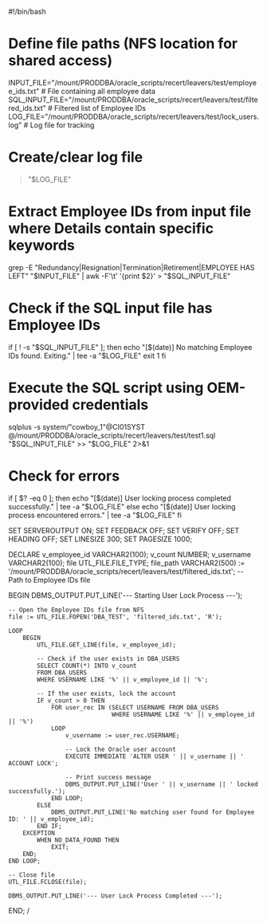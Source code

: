 #!/bin/bash

# Define file paths (NFS location for shared access)
INPUT_FILE="/mount/PRODDBA/oracle_scripts/recert/leavers/test/employee_ids.txt"   # File containing all employee data
SQL_INPUT_FILE="/mount/PRODDBA/oracle_scripts/recert/leavers/test/filtered_ids.txt"  # Filtered list of Employee IDs
LOG_FILE="/mount/PRODDBA/oracle_scripts/recert/leavers/test/lock_users.log"  # Log file for tracking

# Create/clear log file
> "$LOG_FILE"

# Extract Employee IDs from input file where Details contain specific keywords
grep -E "Redundancy|Resignation|Termination|Retirement|EMPLOYEE HAS LEFT" "$INPUT_FILE" | awk -F'\t' '{print $2}' > "$SQL_INPUT_FILE"

# Check if the SQL input file has Employee IDs
if [ ! -s "$SQL_INPUT_FILE" ]; then
    echo "[$(date)] No matching Employee IDs found. Exiting." | tee -a "$LOG_FILE"
    exit 1
fi

# Execute the SQL script using OEM-provided credentials
sqlplus -s system/"cowboy_1"@CI01SYST  @/mount/PRODDBA/oracle_scripts/recert/leavers/test/test1.sql "$SQL_INPUT_FILE" >> "$LOG_FILE" 2>&1

# Check for errors
if [ $? -eq 0 ]; then
    echo "[$(date)] User locking process completed successfully." | tee -a "$LOG_FILE"
else
    echo "[$(date)] User locking process encountered errors." | tee -a "$LOG_FILE"
fi

SET SERVEROUTPUT ON;
SET FEEDBACK OFF;
SET VERIFY OFF;
SET HEADING OFF;
SET LINESIZE 300;
SET PAGESIZE 1000;

DECLARE
    v_employee_id VARCHAR2(100);
    v_count NUMBER;
    v_username VARCHAR2(100);
    file UTL_FILE.FILE_TYPE;
    file_path VARCHAR2(500) := '/mount/PRODDBA/oracle_scripts/recert/leavers/test/filtered_ids.txt';  -- Path to Employee IDs file

BEGIN
    DBMS_OUTPUT.PUT_LINE('--- Starting User Lock Process ---');

    -- Open the Employee IDs file from NFS
    file := UTL_FILE.FOPEN('DBA_TEST', 'filtered_ids.txt', 'R');

    LOOP
        BEGIN
            UTL_FILE.GET_LINE(file, v_employee_id);

            -- Check if the user exists in DBA_USERS
            SELECT COUNT(*) INTO v_count
            FROM DBA_USERS
            WHERE USERNAME LIKE '%' || v_employee_id || '%';

            -- If the user exists, lock the account
            IF v_count > 0 THEN
                FOR user_rec IN (SELECT USERNAME FROM DBA_USERS
                                 WHERE USERNAME LIKE '%' || v_employee_id || '%')
                LOOP
                    v_username := user_rec.USERNAME;

                    -- Lock the Oracle user account
                    EXECUTE IMMEDIATE 'ALTER USER ' || v_username || ' ACCOUNT LOCK';

                    -- Print success message
                    DBMS_OUTPUT.PUT_LINE('User ' || v_username || ' locked successfully.');
                END LOOP;
            ELSE
                DBMS_OUTPUT.PUT_LINE('No matching user found for Employee ID: ' || v_employee_id);
            END IF;
        EXCEPTION
            WHEN NO_DATA_FOUND THEN
                EXIT;
        END;
    END LOOP;

    -- Close file
    UTL_FILE.FCLOSE(file);

    DBMS_OUTPUT.PUT_LINE('--- User Lock Process Completed ---');
END;
/
